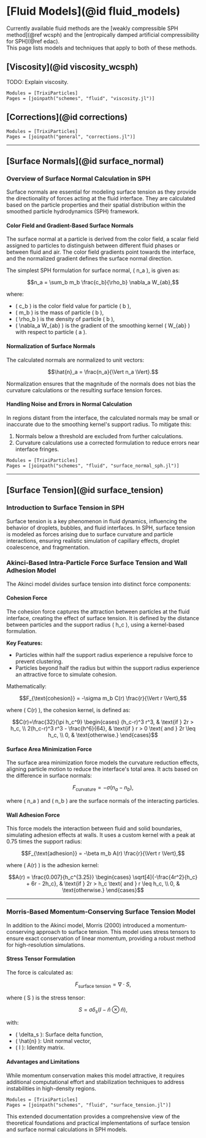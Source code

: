 
# [Fluid Models](@id fluid_models)
Currently available fluid methods are the [weakly compressible SPH method](@ref wcsph) and the [entropically damped artificial compressibility for SPH](@ref edac).  
This page lists models and techniques that apply to both of these methods.  

## [Viscosity](@id viscosity_wcsph)

TODO: Explain viscosity.

```@autodocs
Modules = [TrixiParticles]
Pages = [joinpath("schemes", "fluid", "viscosity.jl")]
```

## [Corrections](@id corrections)

```@autodocs
Modules = [TrixiParticles]
Pages = [joinpath("general", "corrections.jl")]
```


---

## [Surface Normals](@id surface_normal)

### Overview of Surface Normal Calculation in SPH

Surface normals are essential for modeling surface tension as they provide the directionality of forces acting at the fluid interface. They are calculated based on the particle properties and their spatial distribution within the smoothed particle hydrodynamics (SPH) framework.

#### Color Field and Gradient-Based Surface Normals

The surface normal at a particle is derived from the color field, a scalar field assigned to particles to distinguish between different fluid phases or between fluid and air. The color field gradients point towards the interface, and the normalized gradient defines the surface normal direction.

The simplest SPH formulation for surface normal, \( n_a \), is given as:
```math
n_a = \sum_b m_b \frac{c_b}{\rho_b} \nabla_a W_{ab},
```
where:
- \( c_b \) is the color field value for particle \( b \),
- \( m_b \) is the mass of particle \( b \),
- \( \rho_b \) is the density of particle \( b \),
- \( \nabla_a W_{ab} \) is the gradient of the smoothing kernel \( W_{ab} \) with respect to particle \( a \).

#### Normalization of Surface Normals

The calculated normals are normalized to unit vectors:
```math
\hat{n}_a = \frac{n_a}{\Vert n_a \Vert}.
```
Normalization ensures that the magnitude of the normals does not bias the curvature calculations or the resulting surface tension forces.

#### Handling Noise and Errors in Normal Calculation

In regions distant from the interface, the calculated normals may be small or inaccurate due to the smoothing kernel's support radius. To mitigate this:
1. Normals below a threshold are excluded from further calculations.
2. Curvature calculations use a corrected formulation to reduce errors near interface fringes.

```@autodocs
Modules = [TrixiParticles]
Pages = [joinpath("schemes", "fluid", "surface_normal_sph.jl")]
```

---

## [Surface Tension](@id surface_tension)

### Introduction to Surface Tension in SPH

Surface tension is a key phenomenon in fluid dynamics, influencing the behavior of droplets, bubbles, and fluid interfaces. In SPH, surface tension is modeled as forces arising due to surface curvature and particle interactions, ensuring realistic simulation of capillary effects, droplet coalescence, and fragmentation.

### Akinci-Based Intra-Particle Force Surface Tension and Wall Adhesion Model

The Akinci model divides surface tension into distinct force components:

#### Cohesion Force

The cohesion force captures the attraction between particles at the fluid interface, creating the effect of surface tension. It is defined by the distance between particles and the support radius \( h_c \), using a kernel-based formulation.

**Key Features:**
- Particles within half the support radius experience a repulsive force to prevent clustering.
- Particles beyond half the radius but within the support radius experience an attractive force to simulate cohesion.

Mathematically:
```math
F_{\text{cohesion}} = -\sigma m_b C(r) \frac{r}{\Vert r \Vert},
```
where \( C(r) \), the cohesion kernel, is defined as:
```math
C(r)=\frac{32}{\pi h_c^9}
\begin{cases}
(h_c-r)^3 r^3, & \text{if } 2r > h_c, \\
2(h_c-r)^3 r^3 - \frac{h^6}{64}, & \text{if } r > 0 \text{ and } 2r \leq h_c, \\
0, & \text{otherwise.}
\end{cases}
```

#### Surface Area Minimization Force

The surface area minimization force models the curvature reduction effects, aligning particle motion to reduce the interface's total area. It acts based on the difference in surface normals:
```math
F_{\text{curvature}} = -\sigma (n_a - n_b),
```
where \( n_a \) and \( n_b \) are the surface normals of the interacting particles.

#### Wall Adhesion Force

This force models the interaction between fluid and solid boundaries, simulating adhesion effects at walls. It uses a custom kernel with a peak at 0.75 times the support radius:
```math
F_{\text{adhesion}} = -\beta m_b A(r) \frac{r}{\Vert r \Vert},
```
where \( A(r) \) is the adhesion kernel:
```math
A(r) = \frac{0.007}{h_c^{3.25}}
\begin{cases}
\sqrt[4]{-\frac{4r^2}{h_c} + 6r - 2h_c}, & \text{if } 2r > h_c \text{ and } r \leq h_c, \\
0, & \text{otherwise.}
\end{cases}
```

---

### Morris-Based Momentum-Conserving Surface Tension Model

In addition to the Akinci model, Morris (2000) introduced a momentum-conserving approach to surface tension. This model uses stress tensors to ensure exact conservation of linear momentum, providing a robust method for high-resolution simulations.

#### Stress Tensor Formulation

The force is calculated as:
```math
F_{\text{surface tension}} = \nabla \cdot S,
```
where \( S \) is the stress tensor:
```math
S = \sigma \delta_s (I - \hat{n} \otimes \hat{n}),
```
with:
- \( \delta_s \): Surface delta function,
- \( \hat{n} \): Unit normal vector,
- \( I \): Identity matrix.

#### Advantages and Limitations

While momentum conservation makes this model attractive, it requires additional computational effort and stabilization techniques to address instabilities in high-density regions.

```@autodocs
Modules = [TrixiParticles]
Pages = [joinpath("schemes", "fluid", "surface_tension.jl")]
```

This extended documentation provides a comprehensive view of the theoretical foundations and practical implementations of surface tension and surface normal calculations in SPH models.
